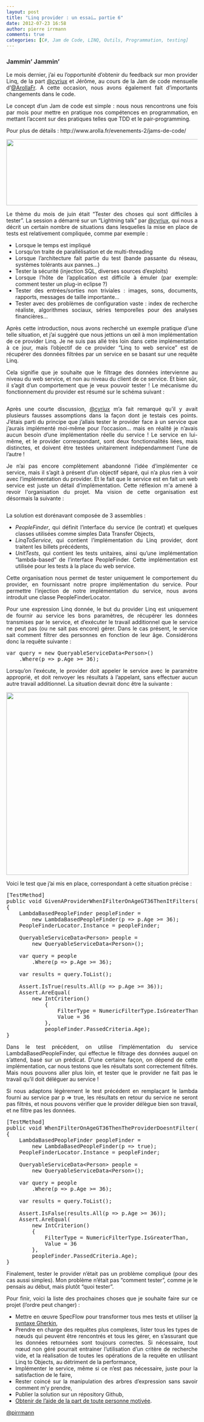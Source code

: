 ```yaml
---
layout: post
title: "Linq provider : un essai… partie 6"
date: 2012-07-23 16:58
author: pierre irrmann
comments: true
categories: [C#, Jam de Code, LINQ, Outils, Programmation, testing]
---
```

<h3 style="text-align: justify;"><strong><span style="color: #333333;">Jammin’ Jammin’</span></strong></h3>

<p style="text-align: justify;">Le mois dernier, j’ai eu l’opportunité d’obtenir du feedback sur mon provider Linq, de la part <a href="http://twitter.com/#%21/cyriux" target="_blank">@cyriux</a> et Jérôme, au cours de la Jam de code mensuelle d’<a href="https://twitter.com/ArollaFr" target="_blank">@ArollaFr</a>. A cette occasion, nous avons également fait d’importants changements dans le code.</p>

<p style="text-align: justify;">Le concept d’un Jam de code est simple : nous nous rencontrons une fois par mois pour mettre en pratique nos compétences en programmation, en mettant l’accent sur des pratiques telles que TDD et le pair-programming.</p>

<p style="text-align: justify;">Pour plus de détails : http://www.arolla.fr/evenements-2/jams-de-code/</p>

<p style="text-align: justify;"><a href="http://www.arolla.fr/blog/wp-content/uploads/2012/07/Montage-jam.jpg"><img class="alignleft size-full wp-image-921" title="Montage jam" src="http://www.arolla.fr/blog/wp-content/uploads/2012/07/Montage-jam.jpg" alt="" width="951" height="174" /></a></p>

<p style="text-align: justify;">Le thème du mois de juin était “Tester des choses qui sont difficiles à tester”. La session a démarré sur un “Lightning talk” par <a href="http://twitter.com/#%21/cyriux" target="_blank">@cyriux</a>, qui nous a décrit un certain nombre de situations dans lesquelles la mise en place de tests est relativement compliquée, comme par exemple :</p>

<ul style="text-align: justify;">
    <li>Lorsque le temps est impliqué</li>
    <li>Lorsqu’on traite de parallélisation et de multi-threading</li>
    <li>Lorsque l’architecture fait partie du test (bande passante du réseau, systèmes tolérants aux pannes…)</li>
    <li>Tester la sécurité (injection SQL, diverses sources d’exploits)</li>
    <li>Lorsque l’hôte de l’application est difficile à émuler (par exemple: comment tester un plug-in eclipse ?)</li>
    <li>Tester des entrées/sorties non triviales : images, sons, documents, rapports, messages de taille importante…</li>
    <li>Tester avec des problèmes de configuration vaste : index de recherche réaliste, algorithmes sociaux, séries temporelles pour des analyses financières…</li>
</ul>

<p style="text-align: justify;">Après cette introduction, nous avons recherché un exemple pratique d’une telle situation, et j’ai suggéré que nous jettions un œil à mon implémentation de ce provider Linq. Je ne suis pas allé très loin dans cette implémentation à ce jour, mais l’objectif de ce provider “Linq to web service” est de récupérer des données filtrées par un service en se basant sur une requête Linq.</p>

<p style="text-align: justify;">Cela signifie que je souhaite que le filtrage des données intervienne au niveau du web service, et non au niveau du client de ce service. Et bien sûr, il s’agit d’un comportement que je veux pouvoir tester ! Le mécanisme du fonctionnement du provider est résumé sur le schéma suivant :</p>

<p style="text-align: justify;"><img style="float: none; margin-left: auto; margin-right: auto;" src="http://www.pirrmann.net/wp-content/uploads/2012/06/linq-provider-schema-006.png" alt="" /></p>

<p style="text-align: justify;">Après une courte discussion, <a href="http://twitter.com/#%21/cyriux" target="_blank">@cyriux</a> m’a fait remarqué qu’il y avait plusieurs fausses assomptions dans la façon dont je testais ces points. J’étais parti du principe que j’allais tester le provider face à un service que j’aurais implémenté moi-même pour l’occasion… mais en réalité je n’avais aucun besoin d’une implémentation réelle du service ! Le service en lui-même, et le provider correspondant, sont deux fonctionnalités liées, mais distinctes, et doivent être testées unitairement indépendamment l’une de l’autre !</p>

<p style="text-align: justify;">Je n’ai pas encore complètement abandonné l’idée d’implémenter ce service, mais il s’agit à présent d’un objectif séparé, qui n’a plus rien à voir avec l’implémentation du provider. Et le fait que le service est en fait un web service est juste un détail d’implémentation. Cette réflexion m'a amené à revoir l'organisation du projet. Ma vision de cette organisation est désormais la suivante :</p>

<p style="text-align: justify;"><img style="float: none; margin-left: auto; margin-right: auto;" src="http://www.pirrmann.net/wp-content/uploads/2012/07/linq-provider-schema-007.png" alt="" /></p>

<p style="text-align: justify;">La solution est dorénavant composée de 3 assemblies :</p>

<ul style="text-align: justify;">
    <li><em>PeopleFinder</em>, qui définit l’interface du service (le contrat) et quelques classes utilisées comme simples Data Transfer Objects,</li>
    <li><em>LinqToService</em>, qui contient l’implémentation du Linq provider, dont traitent les billets précédents,</li>
    <li><em>UnitTests</em>, qui contient les tests unitaires, ainsi qu’une implémentation “lambda-based” de l’interface PeopleFinder. Cette implémentation est utilisée pour les tests à la place du web service.</li>
</ul>

<p style="text-align: justify;">Cette organisation nous permet de tester uniquement le comportement du provider, en fournissant notre propre implémentation du service. Pour permettre l’injection de notre implémentation du service, nous avons introduit une classe PeopleFinderLocator.</p>

<p style="text-align: justify;">Pour une expression Linq donnée, le but du provider Linq est uniquement de fournir au service les bons paramètres, de récupérer les données transmises par le service, et d’exécuter le travail additionnel que le service ne peut pas (ou ne sait pas encore) gérer. Dans le cas présent, le service sait comment filtrer des personnes en fonction de leur âge. Considérons donc la requête suivante :</p>

<pre>var query = new QueryableServiceData&lt;Person&gt;()
    .Where(p =&gt; p.Age &gt;= 36);</pre>

<p style="text-align: justify;">Lorsqu’on l’exécute, le provider doit appeler le service avec le paramètre approprié, et doit renvoyer les résultats à l’appelant, sans effectuer aucun autre travail additionnel. La situation devrait donc être la suivante :</p>

<p style="text-align: justify;"><img style="width: 480px; float: none; margin-left: auto; margin-right: auto;" src="http://www.pirrmann.net/wp-content/uploads/2012/07/linq-provider-schema-009.png" alt="" /></p>

<p style="text-align: justify;">Voici le test que j’ai mis en place, correspondant à cette situation précise :</p>

<pre>[TestMethod]
public void GivenAProviderWhenIFilterOnAgeGT36ThenItFilters()
{
    LambdaBasedPeopleFinder peopleFinder =
        new LambdaBasedPeopleFinder(p =&gt; p.Age &gt;= 36);
    PeopleFinderLocator.Instance = peopleFinder;

    QueryableServiceData&lt;Person&gt; people =
        new QueryableServiceData&lt;Person&gt;();

    var query = people
        .Where(p =&gt; p.Age &gt;= 36);

    var results = query.ToList();

    Assert.IsTrue(results.All(p =&gt; p.Age &gt;= 36));
    Assert.AreEqual(
        new IntCriterion()
            {
                FilterType = NumericFilterType.IsGreaterThan,
                Value = 36
            },
            peopleFinder.PassedCriteria.Age);
}</pre>

<p style="text-align: justify;">Dans le test précédent, on utilise l’implémentation du service LambdaBasedPeopleFinder, qui effectue le filtrage des données auquel on s’attend, basé sur un prédicat. D’une certaine façon, on dépend de cette implémentation, car nous testons que les résultats sont correctement filtrés. Mais nous pouvons aller plus loin, et tester que le provider ne fait pas le travail qu’il doit déléguer au service !</p>

<p style="text-align: justify;">Si nous adaptons légèrement le test précédent en remplaçant le lambda fourni au service par p =&gt; true, les résultats en retour du service ne seront pas filtrés, et nous pouvons vérifier que le provider délègue bien son travail, et ne filtre pas les données.</p>

<pre>[TestMethod]
public void WhenIFilterOnAgeGT36ThenTheProviderDoesntFilter()
{
    LambdaBasedPeopleFinder peopleFinder =
        new LambdaBasedPeopleFinder(p =&gt; true);
    PeopleFinderLocator.Instance = peopleFinder;

    QueryableServiceData&lt;Person&gt; people =
        new QueryableServiceData&lt;Person&gt;();

    var query = people
        .Where(p =&gt; p.Age &gt;= 36);

    var results = query.ToList();

    Assert.IsFalse(results.All(p =&gt; p.Age &gt;= 36));
    Assert.AreEqual(
        new IntCriterion()
        {
            FilterType = NumericFilterType.IsGreaterThan,
            Value = 36
        },
        peopleFinder.PassedCriteria.Age);
}</pre>

<p style="text-align: justify;">Finalement, tester le provider n’était pas un problème compliqué (pour des cas aussi simples). Mon problème n’était pas “comment tester”, comme je le pensais au début, mais plutôt “quoi tester”.</p>

<p style="text-align: justify;">Pour finir, voici la liste des prochaines choses que je souhaite faire sur ce projet (l’ordre peut changer) :</p>

<ul style="text-align: justify;">
    <li>Mettre en œuvre SpecFlow pour transformer tous mes tests et utiliser <a href="https://github.com/cucumber/cucumber/wiki/Gherkin" target="_blank">la syntaxe Gherkin</a>,</li>
    <li>Prendre en charge des requêtes plus complexes, lister tous les types de nœuds qui peuvent être rencontrés et tous les gérer, en s’assurant que les données retournées sont toujours correctes. Si nécessaire, tout nœud non géré pourrait entrainer l’utilisation d’un critère de recherche vide, et la réalisation de toutes les opérations de la requête en utilisant Linq to Objects, au détriment de la performance,</li>
    <li>Implémenter le service, même si ce n’est pas nécessaire, juste pour la satisfaction de le faire,</li>
    <li>Rester coincé sur la manipulation des arbres d’expression sans savoir comment m’y prendre,</li>
    <li>Publier la solution sur un répository Github,</li>
    <li><span style="text-decoration: underline;">Obtenir de l’aide de la part de toute personne motivée</span>.</li>
</ul>

<p style="text-align: justify;"><a href="http://twitter.com/#%21/pirrmann" target="_blank">@pirrmann</a></p>
